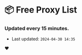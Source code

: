 # :package: Free Proxy List
### Updated every 15 minutes.

- Last updated: `2024-04-30 14:35`

:heart:
